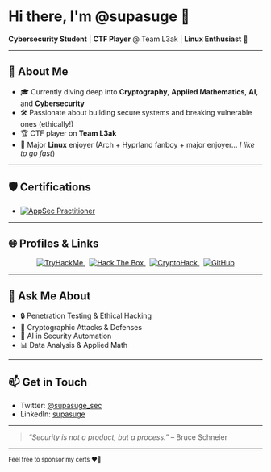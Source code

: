 <!--
**supasuge/supasuge** is a ✨ special ✨ repository because its `README.md` appears on my GitHub profile.
-->

# Hi there, I'm **@supasuge** 👋

**Cybersecurity Student** | **CTF Player** @ Team L3ak | **Linux Enthusiast** 🐧

---

## 🔭 About Me
- 🎓 Currently diving deep into **Cryptography**, **Applied Mathematics**, **AI**, and **Cybersecurity**
- 🛠️ Passionate about building secure systems and breaking vulnerable ones (ethically!)
- 🏆 CTF player on **Team L3ak**
- 🐧 Major **Linux** enjoyer (Arch + Hyprland fanboy + major enjoyer... *I like to go fast*)

---

## 🛡️ Certifications
- [![AppSec Practitioner](https://img.shields.io/badge/Certified%20AppSec-Practitioner-blue?style=flat&logo=OWASP&logoColor=white)](https://www.owasp.org)

---

## 🌐 Profiles & Links
<p align="center">
  <a href="https://tryhackme.com/p/supasuge" target="_blank">
    <img alt="TryHackMe" src="https://img.shields.io/badge/TryHackMe-supasuge-5232E7?style=flat&logo=tryhackme&logoColor=white" />
  </a>
  &nbsp;
  <a href="https://app.hackthebox.com/profile/1492227" target="_blank">
    <img alt="Hack The Box" src="https://img.shields.io/badge/HackTheBox-supasuge-101010?style=flat&logo=hackthebox&logoColor=84FA86" />
  </a>
  &nbsp;
  <a href="https://cryptohack.org/user/gxdqpardo/" target="_blank">
    <img alt="CryptoHack" src="https://img.shields.io/badge/CryptoHack-gxdqpardo-007ACC?style=flat&logo=cryptohack&logoColor=white" />
  </a>
  &nbsp;
  <a href="https://github.com/supasuge" target="_blank">
    <img alt="GitHub" src="https://img.shields.io/badge/GitHub-supasuge-181717?style=flat&logo=github&logoColor=white" />
  </a>
</p>

---

## 💬 Ask Me About
- 🔒 Penetration Testing & Ethical Hacking
- 🔑 Cryptographic Attacks & Defenses
- 🤖 AI in Security Automation
- 📊 Data Analysis & Applied Math

---

## 📫 Get in Touch
- Twitter: [@supasuge_sec](https://twitter.com/supasuge_sec)
- LinkedIn: [supasuge](https://www.linkedin.com/in/supasuge)

---

> *“Security is not a product, but a process.”* – Bruce Schneier

---

<small>Feel free to sponsor my certs ❤️‍🔥</small>
